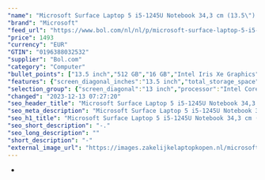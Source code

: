 ```yaml
---
"name": "Microsoft Surface Laptop 5 i5-1245U Notebook 34,3 cm (13.5\") Touchscreen Intel® Core™ i5 16 GB LPDDR5x-SDRAM 512 GB SSD Wi-Fi 6 (802.11ax) Windows 11 Pro Zwart"
"brand": "Microsoft"
"feed_url": "https://www.bol.com/nl/nl/p/microsoft-surface-laptop-5-i5-1245u-notebook-34-3-cm-touchscreen-intel-core-i5-16-gb-lpddr5x-sdram-512-gb-ssd-wi-fi-6-windows-11-pro-zwart/9300000126608483"
"price": 1493
"currency": "EUR"
"GTIN": "0196388032532"
"supplier": "Bol.com"
"category": "Computer"
"bullet_points": ["13.5 inch","512 GB","16 GB","Intel Iris Xe Graphics","Windows"]
"features": {"screen_diagonal_inches":"13.5 inch","total_storage_space":"512 GB","memory_size":"16 GB","graphics_card":"Intel Iris Xe Graphics","operating_system":"Windows"}
"selection_group": {"screen_diagonal":"13 inch","processor":"Intel Core i5","changed_price_past_3_days":false,"product_family":"Surface Laptop 5"}
"changed": "2023-12-13 07:27:20"
"seo_header_title": "Microsoft Surface Laptop 5 i5-1245U Notebook 34,3 cm (13.5\") Touchscreen Intel® Core™ i5 16 GB LPDDR5x-SDRAM 512 GB SSD Wi-Fi 6 (802.11ax) Windows 11 Pro Zwart"
"seo_meta_description": "Microsoft Surface Laptop 5 i5-1245U Notebook 34,3 cm (13.5\") Touchscreen Intel® Core™ i5 16 GB LPDDR5x-SDRAM 512 GB SSD Wi-Fi 6 (802.11ax) Windows 11 Pro Zwart"
"seo_h1_title": "Microsoft Surface Laptop 5 i5-1245U Notebook 34,3 cm (13.5\") Touchscreen Intel® Core™ i5 16 GB LPDDR5x-SDRAM 512 GB SSD Wi-Fi 6 (802.11ax) Windows 11 Pro Zwart"
"seo_short_description": "-."
"seo_long_description": ""
"short_description": "-"
"external_image_url": "https://images.zakelijkelaptopkopen.nl/microsoft-surface-laptop-5-i5-1245u-notebook-34-3-cm-touchscreen-intel-core-i5-16-gb-lpddr5x-sdram-512-gb-ssd-wi-fi-6-windows-11-pro-zwart.webp"
---
```


-